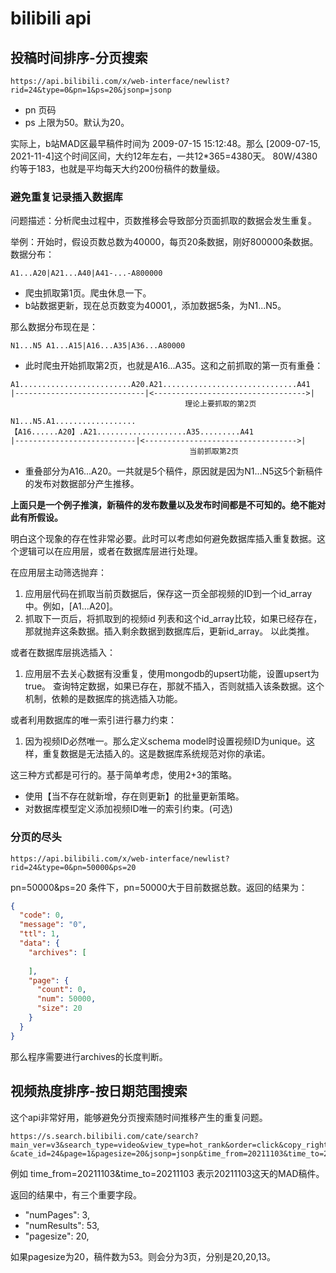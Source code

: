 # bilibili api

## 投稿时间排序-分页搜索

```http request
https://api.bilibili.com/x/web-interface/newlist?rid=24&type=0&pn=1&ps=20&jsonp=jsonp
```

- pn 页码
- ps 上限为50。默认为20。

实际上，b站MAD区最早稿件时间为 2009-07-15 15:12:48。那么 [2009-07-15, 2021-11-4]这个时间区间，大约12年左右，一共12*365=4380天。
80W/4380约等于183，也就是平均每天大约200份稿件的数量级。

### 避免重复记录插入数据库

问题描述：分析爬虫过程中，页数推移会导致部分页面抓取的数据会发生重复。

举例：开始时，假设页数总数为40000，每页20条数据，刚好800000条数据。 数据分布：

```
A1...A20|A21...A40|A41-...-A800000
```

- 爬虫抓取第1页。爬虫休息一下。
- b站数据更新，现在总页数变为40001,，添加数据5条，为N1...N5。

那么数据分布现在是：

```
N1...N5 A1...A15|A16...A35|A36...A80000
```

- 此时爬虫开始抓取第2页，也就是A16...A35。这和之前抓取的第一页有重叠：

```
A1.........................A20.A21..............................A41
|-----------------------------|<---------------------------------->|
                                       理论上要抓取的第2页

N1...N5.A1..................【A16......A20】.A21....................A35.........A41
|---------------------------|<---------------------------------->|
                                        当前抓取第2页
```

- 重叠部分为A16...A20。一共就是5个稿件，原因就是因为N1...N5这5个新稿件的发布对数据部分产生推移。

**上面只是一个例子推演，新稿件的发布数量以及发布时间都是不可知的。绝不能对此有所假设。**

明白这个现象的存在性非常必要。此时可以考虑如何避免数据库插入重复数据。这个逻辑可以在应用层，或者在数据库层进行处理。

在应用层主动筛选抛弃：
1. 应用层代码在抓取当前页数据后，保存这一页全部视频的ID到一个id_array中。例如，[A1...A20]。 
2. 抓取下一页后，将抓取到的视频id 列表和这个id_array比较，如果已经存在，那就抛弃这条数据。插入剩余数据到数据库后，更新id_array。
   以此类推。

或者在数据库层挑选插入：
1. 应用层不去关心数据有没重复，使用mongodb的upsert功能，设置upsert为true。
   查询特定数据，如果已存在，那就不插入，否则就插入该条数据。这个机制，依赖的是数据库的挑选插入功能。

或者利用数据库的唯一索引进行暴力约束：
1. 因为视频ID必然唯一。那么定义schema model时设置视频ID为unique。这样，重复数据是无法插入的。这是数据库系统规范对你的承诺。

这三种方式都是可行的。基于简单考虑，使用2+3的策略。
- 使用【当不存在就新增，存在则更新】的批量更新策略。
- 对数据库模型定义添加视频ID唯一的索引约束。(可选)

### 分页的尽头
```http request
https://api.bilibili.com/x/web-interface/newlist?rid=24&type=0&pn=50000&ps=20
```

pn=50000&ps=20 条件下，pn=50000大于目前数据总数。返回的结果为：
```json
{
  "code": 0,
  "message": "0",
  "ttl": 1,
  "data": {
    "archives": [
      
    ],
    "page": {
      "count": 0,
      "num": 50000,
      "size": 20
    }
  }
}
```
那么程序需要进行archives的长度判断。

## 视频热度排序-按日期范围搜索

这个api非常好用，能够避免分页搜索随时间推移产生的重复问题。

```
https://s.search.bilibili.com/cate/search?main_ver=v3&search_type=video&view_type=hot_rank&order=click&copy_right=-1
&cate_id=24&page=1&pagesize=20&jsonp=jsonp&time_from=20211103&time_to=20211103
```

例如 time_from=20211103&time_to=20211103 表示20211103这天的MAD稿件。

返回的结果中，有三个重要字段。

- "numPages": 3,
- "numResults": 53,
- "pagesize": 20,

如果pagesize为20，稿件数为53。则会分为3页，分别是20,20,13。



